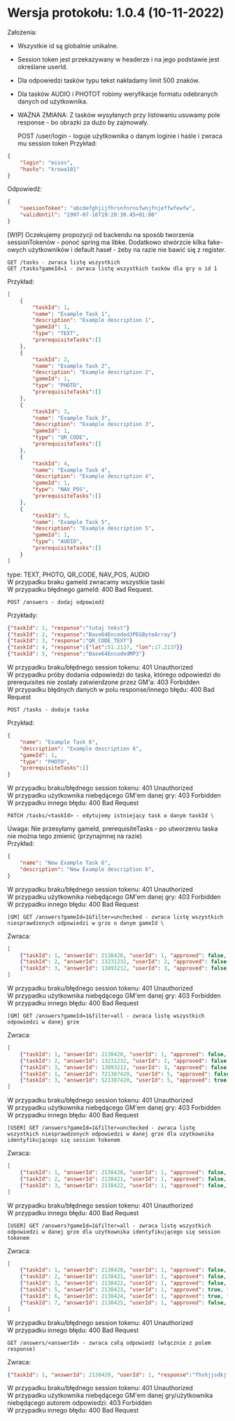 # Wersja protokołu: 1.0.4 (10-11-2022)

Założenia:
- Wszystkie id są globalnie unikalne.
- Session token jest przekazywany w headerze i na jego podstawie jest określane userId.
- Dla odpowiedzi tasków typu tekst nakładamy limit 500 znaków.
- Dla tasków AUDIO i PHOTOT robimy weryfikacje formatu odebranych danych od użytkownika.
- WAŻNA ZMIANA: Z tasków wysyłanych przy listowaniu usuwamy pole response - bo obrazki za dużo by zajmowały.

    POST /user/login - loguje użytkownika o danym loginie i haśle i zwraca mu session token
Przykład:
```JSON
{
    "login": "misos",
    "hasło": "krowa101"
}
```

Odpowiedź:
```JSON
{
    "seesionToken": "abcdefghjijfhrsnfnrnsfwnjfnjeffwfewfw",
    "validUntil": "1997-07-16T19:20:30.45+01:00"
}
```
[WIP] Oczekujemy propozycji od backendu na sposób tworzenia sessionTokenów - ponoć spring ma libke. Dodatkowo stwórzcie kilka fake-owych użytkowników i default haseł - żeby na razie nie bawić się z register.

    GET /tasks - zwraca listę wszystkich
    GET /tasks?gameId=1 - zwraca listę wszystkich tasków dla gry o id 1
Przykład:
```JSON
[
    {
        "taskId": 1,
        "name": "Example Task 1",
        "description": "Example description 1",
        "gameId": 1,
        "type": "TEXT",
        "prerequisiteTasks":[]
    },
    {
        "taskId": 2,
        "name": "Example Task 2",
        "description": "Example description 2",
        "gameId": 1,
        "type": "PHOTO",
        "prerequisiteTasks":[]
    },
    {
        "taskId": 3,
        "name": "Example Task 3",
        "description": "Example description 3",
        "gameId": 1,
        "type": "QR_CODE",
        "prerequisiteTasks":[]
    },
    {
        "taskId": 4,
        "name": "Example Task 4",
        "description": "Example description 4",
        "gameId": 1,
        "type": "NAV_POS",
        "prerequisiteTasks":[]
    },
    {
        "taskId": 5,
        "name": "Example Task 5",
        "description": "Example description 5",
        "gameId": 1,
        "type": "AUDIO",
        "prerequisiteTasks":[]
    }
]
```
type: TEXT, PHOTO, QR_CODE, NAV_POS, AUDIO \
W przypadku braku gameId zwracamy wszystkie taski \
W przypadku błędnego gameId: 400 Bad Request.

    POST /answers - dodaj odpowiedź
Przykłady:
```JSON
{"taskId": 1, "response":"tutaj tekst"}
{"taskId": 2, "response":"Base64EncodedJPEGByteArray"}
{"taskId": 3, "response":"QR_CODE_TEXT"}
{"taskId": 4, "response":{"lat":51.2137, "lon":17.2137}}
{"taskId": 5, "response":"Base64EncodedMP3"}
```
W przypadku braku/błędnego session tokenu: 401 Unauthorized \
W przypadku próby dodania odpowiedzi do taska, którego odpowiedzi do prerequisites nie zostały zatwierdzone przez GM'a: 403 Forbidden \
W przypadku błędnych danych w polu response/innego błędu: 400 Bad Request

    POST /tasks - dodaje taska
Przykład:
```JSON
{
    "name": "Example Task 6",
    "description": "Example description 6",
    "gameId": 1,
    "type": "PHOTO",
    "prerequisiteTasks":[]
}
```
W przypadku braku/błędnego session tokenu: 401 Unauthorized \
W przypadku użytkownika niebędącego GM'em danej gry: 403 Forbidden \
W przypadku innego błędu: 400 Bad Request

    PATCH /tasks/<taskId> - edytujemy istniejący task o danym taskId \
Uwaga: Nie przesyłamy gameId, prerequisiteTasks - po utworzeniu taska nie można tego zmienić (przynajmnej na razie) \
Przykład:
```JSON
{
    "name": "New Example Task 6",
    "description": "New Example description 6",
}
```
W przypadku braku/błędnego session tokenu: 401 Unauthorized \
W przypadku użytkownika niebędącego GM'em danej gry: 403 Forbidden \
W przypadku innego błędu: 400 Bad Request

    [GM] GET /answers?gameId=1&filter=unchecked - zwraca listę wszystkich niesprawdzonych odpowiedzi w grze o danym gameId \
Zwraca:
```JSON
[
    {"taskId": 1, "answerId": 2138420, "userId": 1, "approved": false, "checked": false},
    {"taskId": 2, "answerId": 13231232, "userId": 2, "approved": false, "checked": false},
    {"taskId": 3, "answerId": 13893212, "userId": 3, "approved": false, "checked": false}
]
```
W przypadku braku/błędnego session tokenu: 401 Unauthorized \
W przypadku użytkownika niebędącego GM'em danej gry: 403 Forbidden \
W przypadku innego błędu: 400 Bad Request

    [GM] GET /answers?gameId=1&filter=all - zwraca listę wszystkich odpowiedzi w danej grze
Zwraca:
```JSON
[
    {"taskId": 1, "answerId": 2138420, "userId": 1, "approved": false, "checked": false},
    {"taskId": 2, "answerId": 13231232, "userId": 2, "approved": false, "checked": false},
    {"taskId": 3, "answerId": 13893212, "userId": 3, "approved": false, "checked": false},
    {"taskId": 1, "answerId": 721387420, "userId": 5, "approved": false, "checked": true},
    {"taskId": 3, "answerId": 521387420, "userId": 5, "approved": true, "checked": true},
]
```
W przypadku braku/błędnego session tokenu: 401 Unauthorized \
W przypadku użytkownika niebędącego GM'em danej gry: 403 Forbidden \
W przypadku innego błędu: 400 Bad Request

    [USER] GET /answers?gameId=1&filter=unchecked - zwraca listę wszystkich niesprawdzonych odpowiedzi w danej grze dla użytkownika identyfikującego się session tokenem
Zwraca:
```JSON
[
    {"taskId": 1, "answerId": 2138420, "userId": 1, "approved": false, "checked": false},
    {"taskId": 2, "answerId": 2138421, "userId": 1, "approved": false, "checked": false},
    {"taskId": 3, "answerId": 2138422, "userId": 1, "approved": false, "checked": false}
]
```
W przypadku braku/błędnego session tokenu: 401 Unauthorized \
W przypadku innego błędu: 400 Bad Request

    [USER] GET /answers?gameId=1&filter=all - zwraca listę wszystkich odpowiedzi w danej grze dla użytkownika identyfikującego się session tokenem
Zwraca:
```JSON
[
    {"taskId": 1, "answerId": 2138420, "userId": 1, "approved": false, "checked": false},
    {"taskId": 2, "answerId": 2138421, "userId": 1, "approved": false, "checked": false},
    {"taskId": 3, "answerId": 2138422, "userId": 1, "approved": false, "checked": false},
    {"taskId": 5, "answerId": 2138423, "userId": 1, "approved": true, "checked": true},
    {"taskId": 6, "answerId": 2138424, "userId": 1, "approved": true, "checked": true},
    {"taskId": 7, "answerId": 2138425, "userId": 1, "approved": false, "checked": true}
]

```
W przypadku braku/błędnego session tokenu: 401 Unauthorized \
W przypadku innego błędu: 400 Bad Request

    GET /answers/<answerId> - zwraca całą odpowiedź (włącznie z polem response)
Zwraca:
```JSON
{"taskId": 1, "answerId": 2138420, "userId": 1, "response":"fhshjjsdkjfdsnjfnj fssnfknsndkfnskfsd sfnsnf", "approved":false, "checked": false}
```
W przypadku braku/błędnego session tokenu: 401 Unauthorized \
W przypadku użytkownika niebędącego GM'em danej gry/użytkownika niebędącego autorem odpowiedzi: 403 Forbidden \
W przypadku innego błędu: 400 Bad Request
